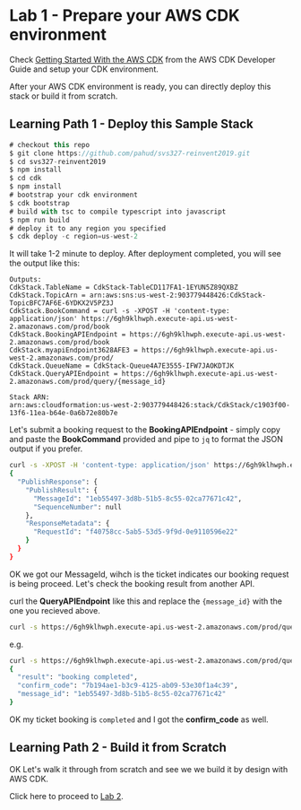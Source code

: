 # Lab 1 - Prepare your AWS CDK environment

Check [Getting Started With the AWS CDK](https://docs.aws.amazon.com/cdk/latest/guide/getting_started.html) from the AWS CDK Developer Guide and setup your CDK environment. 

After your AWS CDK environment is ready, you can directly deploy this stack or build it from scratch.



## Learning Path 1 - Deploy this Sample Stack



```js
# checkout this repo
$ git clone https://github.com/pahud/svs327-reinvent2019.git
$ cd svs327-reinvent2019
$ npm install
$ cd cdk
$ npm install
# bootstrap your cdk environment
$ cdk bootstrap
# build with tsc to compile typescript into javascript
$ npm run build
# deploy it to any region you specified
$ cdk deploy -c region=us-west-2
```

It will take 1-2 minute to deploy. After deployment completed, you will see the output like this:

```
Outputs:
CdkStack.TableName = CdkStack-TableCD117FA1-1EYUN5Z89QXBZ
CdkStack.TopicArn = arn:aws:sns:us-west-2:903779448426:CdkStack-TopicBFC7AF6E-6YDKX2V5PZ3J
CdkStack.BookCommand = curl -s -XPOST -H 'content-type: application/json' https://6gh9klhwph.execute-api.us-west-2.amazonaws.com/prod/book
CdkStack.BookingAPIEndpoint = https://6gh9klhwph.execute-api.us-west-2.amazonaws.com/prod/book
CdkStack.myapiEndpoint3628AFE3 = https://6gh9klhwph.execute-api.us-west-2.amazonaws.com/prod/
CdkStack.QueueName = CdkStack-Queue4A7E3555-IFW7JAOKDTJK
CdkStack.QueryAPIEndpoint = https://6gh9klhwph.execute-api.us-west-2.amazonaws.com/prod/query/{message_id}

Stack ARN:
arn:aws:cloudformation:us-west-2:903779448426:stack/CdkStack/c1903f00-13f6-11ea-b64e-0a6b72e80b7e
```



Let's submit a booking request to the **BookingAPIEndpoint** - simply copy and paste the **BookCommand** provided and pipe to `jq` to format the JSON output if you prefer.

```sh
curl -s -XPOST -H 'content-type: application/json' https://6gh9klhwph.execute-api.us-west-2.amazonaws.com/prod/book | jq
{
  "PublishResponse": {
    "PublishResult": {
      "MessageId": "1eb55497-3d8b-51b5-8c55-02ca77671c42",
      "SequenceNumber": null
    },
    "ResponseMetadata": {
      "RequestId": "f40758cc-5ab5-53d5-9f9d-0e9110596e22"
    }
  }
}
```



OK we got our MessageId, wihch is the ticket indicates our booking request is being proceed. Let's check the booking result from another API.

curl the **QueryAPIEndpoint** like this and replace the `{message_id}` with the one you recieved above.

```sh
curl -s https://6gh9klhwph.execute-api.us-west-2.amazonaws.com/prod/query/{message_id}
```

e.g.

```sh
curl -s https://6gh9klhwph.execute-api.us-west-2.amazonaws.com/prod/query/1eb55497-3d8b-51b5-8c55-02ca77671c42 | jq 
{
  "result": "booking completed",
  "confirm_code": "7b194ae1-b3c9-4125-ab09-53e30f1a4c39",
  "message_id": "1eb55497-3d8b-51b5-8c55-02ca77671c42"
}
```

OK my ticket booking is `completed` and I got the **confirm_code** as well.



## Learning Path 2 - Build it from Scratch

OK Let's walk it through from scratch and see we we build it by design with AWS CDK.

Click here to proceed to [Lab 2](lab2.README.md).


